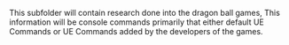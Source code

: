 This subfolder will contain research done into the dragon ball games, This information will be console commands primarily that either default UE Commands or UE Commands added by the developers of the games.
